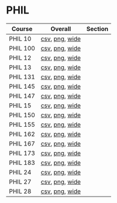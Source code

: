 # PHIL

| Course | Overall | Section |
| ------ | ------- | ------- |
| PHIL 10 | [csv](https://github.com/UCSD-Historical-Enrollment-Data/2025Summer1/blob/main/overall/PHIL%2010.csv), [png](https://raw.githubusercontent.com/UCSD-Historical-Enrollment-Data/2025Summer1/main/plot_overall/PHIL%2010.png), [wide](https://raw.githubusercontent.com/UCSD-Historical-Enrollment-Data/2025Summer1/main/plot_overall_wide/PHIL%2010.png) |  |
| PHIL 100 | [csv](https://github.com/UCSD-Historical-Enrollment-Data/2025Summer1/blob/main/overall/PHIL%20100.csv), [png](https://raw.githubusercontent.com/UCSD-Historical-Enrollment-Data/2025Summer1/main/plot_overall/PHIL%20100.png), [wide](https://raw.githubusercontent.com/UCSD-Historical-Enrollment-Data/2025Summer1/main/plot_overall_wide/PHIL%20100.png) |  |
| PHIL 12 | [csv](https://github.com/UCSD-Historical-Enrollment-Data/2025Summer1/blob/main/overall/PHIL%2012.csv), [png](https://raw.githubusercontent.com/UCSD-Historical-Enrollment-Data/2025Summer1/main/plot_overall/PHIL%2012.png), [wide](https://raw.githubusercontent.com/UCSD-Historical-Enrollment-Data/2025Summer1/main/plot_overall_wide/PHIL%2012.png) |  |
| PHIL 13 | [csv](https://github.com/UCSD-Historical-Enrollment-Data/2025Summer1/blob/main/overall/PHIL%2013.csv), [png](https://raw.githubusercontent.com/UCSD-Historical-Enrollment-Data/2025Summer1/main/plot_overall/PHIL%2013.png), [wide](https://raw.githubusercontent.com/UCSD-Historical-Enrollment-Data/2025Summer1/main/plot_overall_wide/PHIL%2013.png) |  |
| PHIL 131 | [csv](https://github.com/UCSD-Historical-Enrollment-Data/2025Summer1/blob/main/overall/PHIL%20131.csv), [png](https://raw.githubusercontent.com/UCSD-Historical-Enrollment-Data/2025Summer1/main/plot_overall/PHIL%20131.png), [wide](https://raw.githubusercontent.com/UCSD-Historical-Enrollment-Data/2025Summer1/main/plot_overall_wide/PHIL%20131.png) |  |
| PHIL 145 | [csv](https://github.com/UCSD-Historical-Enrollment-Data/2025Summer1/blob/main/overall/PHIL%20145.csv), [png](https://raw.githubusercontent.com/UCSD-Historical-Enrollment-Data/2025Summer1/main/plot_overall/PHIL%20145.png), [wide](https://raw.githubusercontent.com/UCSD-Historical-Enrollment-Data/2025Summer1/main/plot_overall_wide/PHIL%20145.png) |  |
| PHIL 147 | [csv](https://github.com/UCSD-Historical-Enrollment-Data/2025Summer1/blob/main/overall/PHIL%20147.csv), [png](https://raw.githubusercontent.com/UCSD-Historical-Enrollment-Data/2025Summer1/main/plot_overall/PHIL%20147.png), [wide](https://raw.githubusercontent.com/UCSD-Historical-Enrollment-Data/2025Summer1/main/plot_overall_wide/PHIL%20147.png) |  |
| PHIL 15 | [csv](https://github.com/UCSD-Historical-Enrollment-Data/2025Summer1/blob/main/overall/PHIL%2015.csv), [png](https://raw.githubusercontent.com/UCSD-Historical-Enrollment-Data/2025Summer1/main/plot_overall/PHIL%2015.png), [wide](https://raw.githubusercontent.com/UCSD-Historical-Enrollment-Data/2025Summer1/main/plot_overall_wide/PHIL%2015.png) |  |
| PHIL 150 | [csv](https://github.com/UCSD-Historical-Enrollment-Data/2025Summer1/blob/main/overall/PHIL%20150.csv), [png](https://raw.githubusercontent.com/UCSD-Historical-Enrollment-Data/2025Summer1/main/plot_overall/PHIL%20150.png), [wide](https://raw.githubusercontent.com/UCSD-Historical-Enrollment-Data/2025Summer1/main/plot_overall_wide/PHIL%20150.png) |  |
| PHIL 155 | [csv](https://github.com/UCSD-Historical-Enrollment-Data/2025Summer1/blob/main/overall/PHIL%20155.csv), [png](https://raw.githubusercontent.com/UCSD-Historical-Enrollment-Data/2025Summer1/main/plot_overall/PHIL%20155.png), [wide](https://raw.githubusercontent.com/UCSD-Historical-Enrollment-Data/2025Summer1/main/plot_overall_wide/PHIL%20155.png) |  |
| PHIL 162 | [csv](https://github.com/UCSD-Historical-Enrollment-Data/2025Summer1/blob/main/overall/PHIL%20162.csv), [png](https://raw.githubusercontent.com/UCSD-Historical-Enrollment-Data/2025Summer1/main/plot_overall/PHIL%20162.png), [wide](https://raw.githubusercontent.com/UCSD-Historical-Enrollment-Data/2025Summer1/main/plot_overall_wide/PHIL%20162.png) |  |
| PHIL 167 | [csv](https://github.com/UCSD-Historical-Enrollment-Data/2025Summer1/blob/main/overall/PHIL%20167.csv), [png](https://raw.githubusercontent.com/UCSD-Historical-Enrollment-Data/2025Summer1/main/plot_overall/PHIL%20167.png), [wide](https://raw.githubusercontent.com/UCSD-Historical-Enrollment-Data/2025Summer1/main/plot_overall_wide/PHIL%20167.png) |  |
| PHIL 173 | [csv](https://github.com/UCSD-Historical-Enrollment-Data/2025Summer1/blob/main/overall/PHIL%20173.csv), [png](https://raw.githubusercontent.com/UCSD-Historical-Enrollment-Data/2025Summer1/main/plot_overall/PHIL%20173.png), [wide](https://raw.githubusercontent.com/UCSD-Historical-Enrollment-Data/2025Summer1/main/plot_overall_wide/PHIL%20173.png) |  |
| PHIL 183 | [csv](https://github.com/UCSD-Historical-Enrollment-Data/2025Summer1/blob/main/overall/PHIL%20183.csv), [png](https://raw.githubusercontent.com/UCSD-Historical-Enrollment-Data/2025Summer1/main/plot_overall/PHIL%20183.png), [wide](https://raw.githubusercontent.com/UCSD-Historical-Enrollment-Data/2025Summer1/main/plot_overall_wide/PHIL%20183.png) |  |
| PHIL 24 | [csv](https://github.com/UCSD-Historical-Enrollment-Data/2025Summer1/blob/main/overall/PHIL%2024.csv), [png](https://raw.githubusercontent.com/UCSD-Historical-Enrollment-Data/2025Summer1/main/plot_overall/PHIL%2024.png), [wide](https://raw.githubusercontent.com/UCSD-Historical-Enrollment-Data/2025Summer1/main/plot_overall_wide/PHIL%2024.png) |  |
| PHIL 27 | [csv](https://github.com/UCSD-Historical-Enrollment-Data/2025Summer1/blob/main/overall/PHIL%2027.csv), [png](https://raw.githubusercontent.com/UCSD-Historical-Enrollment-Data/2025Summer1/main/plot_overall/PHIL%2027.png), [wide](https://raw.githubusercontent.com/UCSD-Historical-Enrollment-Data/2025Summer1/main/plot_overall_wide/PHIL%2027.png) |  |
| PHIL 28 | [csv](https://github.com/UCSD-Historical-Enrollment-Data/2025Summer1/blob/main/overall/PHIL%2028.csv), [png](https://raw.githubusercontent.com/UCSD-Historical-Enrollment-Data/2025Summer1/main/plot_overall/PHIL%2028.png), [wide](https://raw.githubusercontent.com/UCSD-Historical-Enrollment-Data/2025Summer1/main/plot_overall_wide/PHIL%2028.png) |  |
